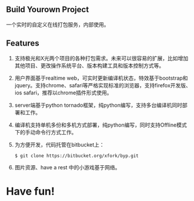 ## Build Yourown Project

一个实时的自定义在线打包服务，内部使用。

## Features

1. 支持极光和X光两个项目的各种打包需求。未来可以很容易的扩展，比如增加其他项目、更改操作系统平台、版本构建工具和版本控制方式等。

2. 用户界面基于realtime web，可实时更新编译机状态，特效基于bootstrap和jquery。支持chrome、safari等严格实现标准的浏览器，支持firefox开发版、ios safari，推荐以chrome插件形式使用。

3. server端基于python tornado框架，纯python编写，支持多台编译机同时部署和工作。

4. 编译机支持单机多份和多机方式部署，纯python编写，同时支持Offline模式下的手动命令行方式工作。

5. 为方便开发，代码托管在bitbucket上：
	
	```
	$ git clone https://bitbucket.org/xfork/byp.git
	```
6. 图片资源、have a rest 中的小游戏基于网络。 

##
# Have fun!

